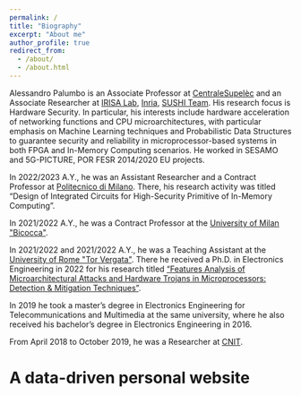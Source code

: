 ```yaml
---
permalink: /
title: "Biography"
excerpt: "About me"
author_profile: true
redirect_from: 
  - /about/
  - /about.html
---
```


Alessandro Palumbo is an Associate Professor at [CentraleSupelèc](https://www.centralesupelec.fr/) and an Associate Researcher at [IRISA Lab](https://www.irisa.fr/en), [Inria](https://www.inria.fr/en/inria-centre-rennes-university), [SUSHI Team](https://team.inria.fr/sushi/).
His research focus is Hardware Security. In particular, his interests include hardware acceleration of networking functions and CPU microarchitectures, with particular emphasis on Machine Learning techniques and Probabilistic Data Structures to guarantee security and reliability in microprocessor-based systems in both FPGA and In-Memory Computing scenarios. He worked in SESAMO and 5G-PICTURE, POR FESR 2014/2020 EU projects.

In 2022/2023 A.Y., he was an Assistant Researcher and a Contract Professor at [Politecnico di Milano](https://www.polimi.it/en). There, his research activity was titled “Design of Integrated Circuits for High-Security Primitive of In-Memory Computing”.

In 2021/2022 A.Y., he was a Contract Professor at the [University of Milan "Bicocca"](https://en.unimib.it/).

In 2021/2022 and 2021/2022 A.Y., he was a Teaching Assistant at the [University of Rome "Tor Vergata"](https://web.uniroma2.it/en).
There he received a Ph.D. in Electronics Engineering in 2022 for his research titled [“Features Analysis of Microarchitectural Attacks and Hardware Trojans in Microprocessors: Detection & Mitigation Techniques”](https://centralesupelec-my.sharepoint.com/:b:/g/personal/alessandro_palumbo_centralesupelec_fr/EUBJZAidHXZFuDHxFtq1yngBKyGQWPrEjapn2FLPVRbJxQ?e=J4tnzd).

In 2019 he took a master’s degree in Electronics Engineering for Telecommunications and Multimedia at the same university, where he also received his bachelor’s degree in Electronics Engineering in 2016.

From April 2018 to October 2019, he was a Researcher at [CNIT](https://www.cnit.it/en/).

A data-driven personal website
======
